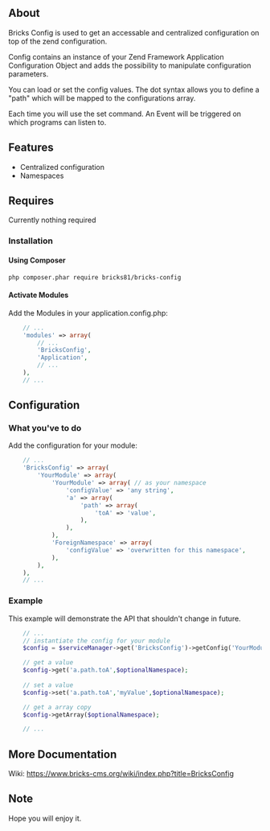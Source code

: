 ## About

Bricks Config is used to get an accessable and centralized configuration on top of the zend configuration.

Config contains an instance of your Zend Framework Application Configuration Object and adds the possibility to manipulate configuration parameters.

You can load or set the config values. The dot syntax allows you to define a "path" which will be mapped to the configurations array.
 
Each time you will use the set command. An Event will be triggered on which programs can listen to.

## Features
- Centralized configuration
- Namespaces

## Requires
Currently nothing required

### Installation

#### Using Composer

    php composer.phar require bricks81/bricks-config

#### Activate Modules

Add the Modules in your application.config.php:

```php
	// ...    
	'modules' => array(
    	// ...
    	'BricksConfig',
    	'Application',
    	// ...	
    ),
	// ...
```

## Configuration

### What you've to do

Add the configuration for your module:

```php
	// ...
	'BricksConfig' => array(
		'YourModule' => array(
			'YourModule' => array( // as your namespace
				'configValue' => 'any string',
				'a' => array(
					'path' => array(
						'toA' => 'value',
					),
				),				
			),			
			'ForeignNamespace' => array(
				'configValue' => 'overwritten for this namespace',
			),
		),
	),	
	// ...
```

### Example

This example will demonstrate the API that shouldn't change in future.

```php
	// ...
	// instantiate the config for your module
	$config = $serviceManager->get('BricksConfig')->getConfig('YourModule');

	// get a value
	$config->get('a.path.toA',$optionalNamespace);
	
	// set a value
	$config->set('a.path.toA','myValue',$optionalNamespace);

	// get a array copy
	$config->getArray($optionalNamespace);

	// ...
```

## More Documentation

Wiki: https://www.bricks-cms.org/wiki/index.php?title=BricksConfig

## Note

Hope you will enjoy it.